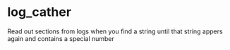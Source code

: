 # log_cather
Read out sections from logs when you find a string until that string appers again and contains a special number
